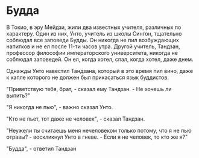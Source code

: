 # Будда

В Токио, в эру Мейдзи, жили два известных учителя, различных по характеру. Один из них, Унто, учитель из школы Сингон, тщательно соблюдал все заповеди Будды. Он никогда не пил возбуждающих напитков и не ел после 11-ти часов утра. Другой учитель, Тандзан, профессор философии императорского университета, никогда не соблюдал заповедей. Он ел, когда хотел, спал, когда хотел, даже днем.

Однажды Унто навестил Тандзана, который в это время пил вино, даже к капле которого не должен был прикасаться язык буддистов.

"Приветствую тебя, брат, - сказал ему Тандзан. - Не хочешь ли выпить?"

"Я никогда не пью", - важно сказал Унто.

"Кто не пьет, тот даже не человек", - сказал Тандзан.

"Неужели ты считаешь меня нечеловеком только потому, что я не пью отравы? - воскликнул Унто в гневе. - Если я не человек, то кто же я?"

"Будда", - ответил Тандзан
